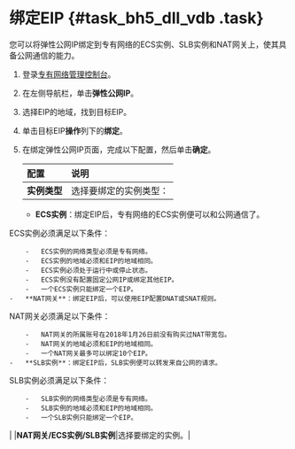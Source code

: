 # 绑定EIP {#task_bh5_dll_vdb .task}

您可以将弹性公网IP绑定到专有网络的ECS实例、SLB实例和NAT网关上，使其具备公网通信的能力。

1.  登录[专有网络管理控制台](https://vpcnext.console.aliyun.com)。 
2.  在左侧导航栏，单击**弹性公网IP**。 
3.  选择EIP的地域，找到目标EIP。 
4.  单击目标EIP**操作**列下的**绑定**。 
5.  在绑定弹性公网IP页面，完成以下配置，然后单击**确定**。 

    |配置|说明|
    |:-|:-|
    |**实例类型**| 选择要绑定的实例类型：

     -   **ECS实例**：绑定EIP后，专有网络的ECS实例便可以和公网通信了。

ECS实例必须满足以下条件：

        -   ECS实例的网络类型必须是专有网络。
        -   ECS实例的地域必须和EIP的地域相同。
        -   ECS实例必须处于运行中或停止状态。
        -   ECS实例没有配置固定公网IP或绑定其他EIP。
        -   一个ECS实例只能绑定一个EIP。
    -   **NAT网关**：绑定EIP后，可以使用EIP配置DNAT或SNAT规则。

NAT网关必须满足以下条件：

        -   NAT网关的所属账号在2018年1月26日前没有购买过NAT带宽包。
        -   NAT网关的地域必须和EIP的地域相同。
        -   一个NAT网关最多可以绑定10个EIP。
    -   **SLB实例**：绑定EIP后，SLB实例便可以转发来自公网的请求。

SLB实例必须满足以下条件：

        -   SLB实例的网络类型必须是专有网络。
        -   SLB实例的地域必须和EIP的地域相同。
        -   一个SLB实例只能绑定一个EIP。
 |
    |**NAT网关/ECS实例/SLB实例**|选择要绑定的实例。|


